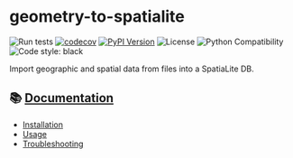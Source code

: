 # geometry-to-spatialite

![Run tests](https://github.com/chris48s/geometry-to-spatialite/workflows/Run%20tests/badge.svg?branch=master)
[![codecov](https://codecov.io/gh/chris48s/geometry-to-spatialite/branch/master/graph/badge.svg?token=Y15Y63PPM4)](https://codecov.io/gh/chris48s/geometry-to-spatialite)
[![PyPI Version](https://img.shields.io/pypi/v/geometry-to-spatialite.svg)](https://pypi.org/project/geometry-to-spatialite/)
![License](https://img.shields.io/pypi/l/geometry-to-spatialite.svg)
![Python Compatibility](https://img.shields.io/badge/dynamic/json?query=info.requires_python&label=python&url=https%3A%2F%2Fpypi.org%2Fpypi%2Fgeometry-to-spatialite%2Fjson)
![Code style: black](https://img.shields.io/badge/code%20style-black-000000.svg)

Import geographic and spatial data from files into a SpatiaLite DB.

## 📚 [Documentation](https://chris48s.github.io/geometry-to-spatialite)
* [Installation](https://chris48s.github.io/geometry-to-spatialite/installation.html)
* [Usage](https://chris48s.github.io/geometry-to-spatialite/usage.html)
* [Troubleshooting](https://chris48s.github.io/geometry-to-spatialite/troubleshooting.html)
